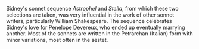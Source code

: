 Sidney&#39;s sonnet sequence _Astrophel_ and _Stella_, from which these two selections are taken, was very influential in the work of other sonnet writers, particularly William Shakespeare. The sequence celebrates Sidney&#39;s love for Penelope Devereux, who ended up eventually marrying another. Most of the sonnets are written in the Petrarchan (Italian) form with minor variations, most often in the sestet.